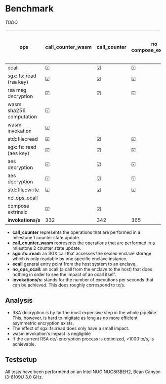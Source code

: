 # Benchmark

*TODO* 

ops  				| call_counter_wasm 	| call_counter 			| no compose_extrinsic 	| msg decryption		| counter update 		| sgx_file_read     | counter update + no_ops ocall
--------------------|-----------------------|-----------------------|-----------------------|-----------------------|-----------------------|-------------------------------|---------------------------
ecall				| &#9745;				| &#9745;				| &#9745;				| &#9745;				| &#9745;				| &#9745;		    | &#9745;
sgx::fs::read (rsa key)	| &#9745;			| &#9745;				| &#9745;				| &#9745;				| 						| &#9745;           | &#9745;
rsa msg decryption	| &#9745;				| &#9745;				| &#9745;				| &#9745;				| 						|       			| &#9745;				
wasm sha256 computation	| &#9745;				
wasm invokation 	| &#9745;				
std::file::read		| &#9745;				| &#9745;				| &#9745;				| 						| &#9745;				|       			| &#9745;
sgx::fs::read (aes key)	| &#9745;			| &#9745;				| &#9745;				| 						| &#9745;	    		|       			| &#9745;				
aes decryption		| &#9745;				| &#9745;				| &#9745;				| 						| &#9745;				|   				| &#9745;				
aes decryption		| &#9745;				| &#9745;				| &#9745;				| 						| &#9745;				| 					| &#9745;				
std::file::write	| &#9745;				| &#9745;				| &#9745;				| 						| &#9745;				| 					| &#9745;				
no_ops_ocall    	|						| 						| 						| 						| 						| 					| 
compose extrinsic 	| &#9745;				| &#9745;				| 						| 						| 						| 					| &#9745;
**invokations/s**	| 332					| 342					| 365					| 400					| 5000					| 8196				| 4587


- **call_counter** represents the operations that are performed in a milestone 1 counter state update.
- **call_counter_wasm** represents the operations that are performed in a milestone 2 counter state update.
- **sgx::fs::read:** an SGX call that accesses the sealed enclave storage which is only readable by one specific enclave instance.
- **ecall** general entry point from the host system to an enclave.
- **no_ops_ocall:** an ocall (a call from the enclave to the host) that does nothing in order to see the impact of an ocall itself.
- **invokations/s:** stands for the number of executions per seconds that can be achieved. This does roughly correspond to tx/s.

## Analysis
- RSA decryption is by far the most expensive step in the whole pipeline. This, however, is hard to migitate as long as no more efficient asymmetric encryption exists.
- The effect of sgx::fs::read does only have a small impact.
- wasm invokation's impact is negligible
- If the current RSA de/-encryption process is optimized, >1000 tx/s, is achievable.


## Testsetup
All tests have been performend on an Intel NUC NUC8i3BEH2, Bean Canyon i3-8109U 3.0 GHz.
